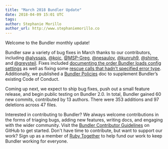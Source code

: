```yaml
---
title: "March 2018 Bundler Update"
date: 2018-04-09 15:01 UTC
tags:
author: Stephanie Morillo
author_url: http://www.stephaniemorillo.co
---
```


Welcome to the Bundler monthly update! 

Bundler saw a variety of bug fixes in March thanks to our contributors, including [@alyssais](https://github.com/alyssais), [@koic](https://github.com/koic), [@MSP-Greg](https://github.com/MSP-Greg), [@nesaulov](https://github.com/nesaulov), [@kunruh9](https://github.com/kunruh9), [@shime](https://github.com/shime), and [@greysteil](https://github.com/greysteil). Fixes included [documenting the order Bundler loads config settings](https://github.com/rubygems/bundler/pull/6464) as well as fixing some [rescue calls that hadn’t specified error type](https://github.com/rubygems/bundler/pull/6310). Additionally, we published a [Bundler Policies](https://github.com/rubygems/bundler/blob/2053d65c974f55fc15196b3ad82d7749750b2a3e/doc/POLICIES.md) doc to supplement Bundler’s existing Code of Conduct.

Coming up next, we expect to ship bug fixes, push out a small feature release, and begin public testing on Bundler 2.0. In total, Bundler gained 60 new commits, contributed by 13 authors. There were 353 additions and 97 deletions across 47 files.

Interested in contributing to Bundler? We always welcome contributions in the forms of triaging bugs, adding new features, writing docs, and engaging with the wider community. Visit the [Bundler Contributor Guidelines](https://github.com/rubygems/rubygems/blob/master/bundler/doc/contributing/README.md) on GitHub to get started. Don't have time to contribute, but want to support our work? Sign up as a member of [Ruby Together](https://rubytogether.org) to help fund our work to keep Bundler working for everyone.
